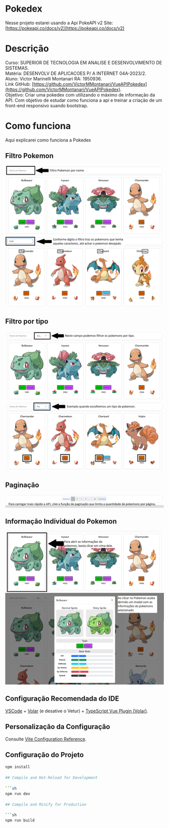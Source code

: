 # Pokedex

Nesse projeto estarei usando a Api PokeAPI v2 
Site: [https://pokeapi.co/docs/v2](https://pokeapi.co/docs/v2)

# Descrição

Curso: SUPERIOR DE TECNOLOGIA EM ANALISE E DESENVOLVIMENTO DE SISTEMAS. <br>
Matéria: DESENVOLV DE APLICACOES P/ A INTERNET 04A-2023/2. <br>
Aluno: Victor Marinelli Montanari RA: 1950936. <br>
Link GitHub: [https://github.com/VictorMMontanari/VueAPIPokedex](https://github.com/VictorMMontanari/VueAPIPokedex). <br>
Objetivo: Criar uma pokedex com utilizando o máximo de informação da API. Com objetivo de estudar como funciona a api e treinar a criação de um front-end responsivo suando bootstrap. 

# Como funciona
Aqui explicarei como funciona a Pokedex

## Filtro Pokemon
![Filtro Pokemon](./img/filtro_nome.png)
![Filtro Pokemon](./img/filtro_pokemon.png)

## Filtro por tipo
![Filtro Pokemon](./img/filtro_tipoPK.png)
![Filtro Pokemon](./img/filtro_tipo.png)

## Paginação
![Filtro Pokemon](./img/Paginacao.png)

## Informação Individual do Pokemon
![Filtro Pokemon](./img/infoPK.png)
![Filtro Pokemon](./img/info.png)

## Configuração Recomendada do IDE

[VSCode](https://code.visualstudio.com/) + [Volar](https://marketplace.visualstudio.com/items?itemName=Vue.volar) (e desative o Vetur) + [TypeScript Vue Plugin (Volar)](https://marketplace.visualstudio.com/items?itemName=Vue.vscode-typescript-vue-plugin).

## Personalização da Configuração

Consulte [Vite Configuration Reference](https://vitejs.dev/config/).

## Configuração do Projeto

```sh
npm install

## Compile and Hot-Reload for Development

```sh
npm run dev

## Compile and Minify for Production

```sh
npm run build
